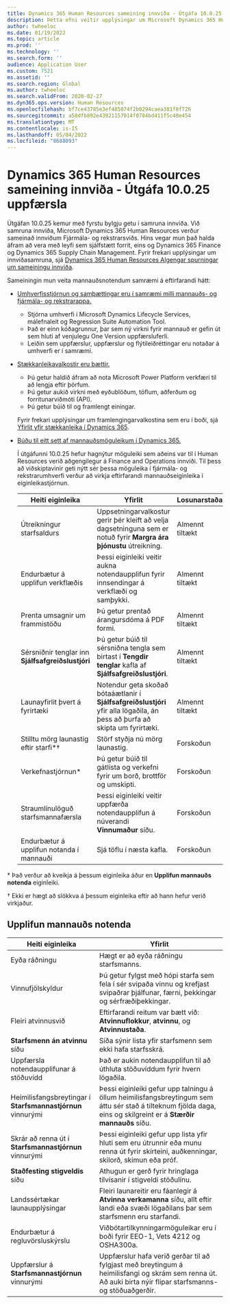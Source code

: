 ```yaml
---
title: Dynamics 365 Human Resources sameining innviða - Útgáfa 10.0.25 uppfærsla
description: Þetta efni veitir upplýsingar um Microsoft Dynamics 365 Human Resources útgáfu 10.0.25, sem færir fyrstu bylgju getu í innviðasamruna.
author: twheeloc
ms.date: 01/19/2022
ms.topic: article
ms.prod: ''
ms.technology: ''
ms.search.form: ''
audience: Application User
ms.custom: 7521
ms.assetid: ''
ms.search.region: Global
ms.author: twheeloc
ms.search.validFrom: 2020-02-27
ms.dyn365.ops.version: Human Resources
ms.openlocfilehash: bf7ce43785e3ef485074f2b0294caea381f8f726
ms.sourcegitcommit: a58dfb892e43921157014f0784bd411f5c40e454
ms.translationtype: MT
ms.contentlocale: is-IS
ms.lasthandoff: 05/04/2022
ms.locfileid: "8688093"
---
```

# <a name="dynamics-365-human-resources-infrastructure-merge---release-10025-update"></a>Dynamics 365 Human Resources sameining innviða - Útgáfa 10.0.25 uppfærsla

Útgáfan 10.0.25 kemur með fyrstu bylgju getu í samruna innviða. Við samruna innviða, Microsoft Dynamics 365 Human Resources verður sameinað innviðum Fjármála- og rekstrarsviðs. Hins vegar mun það halda áfram að vera með leyfi sem sjálfstætt forrit, eins og Dynamics 365 Finance og Dynamics 365 Supply Chain Management. Fyrir frekari upplýsingar um innviðasamruna, sjá [Dynamics 365 Human Resources Algengar spurningar um sameiningu innviða](../human-resources/hr-infrastructure-merge-faq.md).

Sameiningin mun veita mannauðsnotendum samræmi á eftirfarandi hátt:

- [Umhverfisstjórnun og samþættingar eru í samræmi milli mannauðs- og fjármála- og rekstrarappa.](/dynamics365-release-plan/2021wave2/human-resources/dynamics365-human-resources/consistent-environment-management-integrations-between-human-resources-finance-operations-apps)

    - Stjórna umhverfi í Microsoft Dynamics Lifecycle Services, málefnaleit og Regression Suite Automation Tool.
    - Það er einn kóðagrunnur, þar sem ný virkni fyrir mannauð er gefin út sem hluti af venjulegu One Version uppfærsluferli.
    - Leiðin sem uppfærslur, uppfærslur og flýtileiðréttingar eru notaðar á umhverfi er í samræmi.

- [Stækkanleikavalkostir eru bættir.](/dynamics365-release-plan/2021wave2/human-resources/dynamics365-human-resources/improve-extensibility-options)

    - Þú getur haldið áfram að nota Microsoft Power Platform verkfæri til að lengja eftir þörfum.
    - Þú getur aukið virkni með eyðublöðum, töflum, aðferðum og forritunarviðmóti (API).
    - Þú getur búið til og framlengt einingar.

    Fyrir frekari upplýsingar um framlengingarvalkostina sem eru í boði, sjá [Yfirlit yfir stækkanleika í Dynamics 365](../fin-ops-core/dev-itpro/extensibility/extensibility-home-page.md).

- [Búðu til eitt sett af mannauðsmöguleikum í Dynamics 365.](/dynamics365-release-plan/2021wave2/human-resources/dynamics365-human-resources/create-one-set-human-resources-capabilities-within-dynamics-365)

    Í útgáfunni 10.0.25 hefur hagnýtur möguleiki sem aðeins var til í Human Resources verið aðgengilegur á Finance and Operations innviði. Til þess að viðskiptavinir geti nýtt sér þessa möguleika í fjármála- og rekstrarumhverfi verður að virkja eftirfarandi mannauðseiginleika í eiginleikastjórnun.

    | Heiti eiginleika | Yfirlit | Losunarstaða | 
    |--------------|----------|----------------| 
    | Útreikningur starfsaldurs | Uppsetningarvalkostur gerir þér kleift að velja dagsetninguna sem er notuð fyrir **Margra ára þjónustu** útreikning. | Almennt tiltækt | 
    | Endurbætur á upplifun verkflæðis | Þessi eiginleiki veitir aukna notendaupplifun fyrir innsendingar á verkflæði og samþykki. | Almennt tiltækt | 
    | Prenta umsagnir um frammistöðu | Þú getur prentað árangursdóma á PDF formi. | Almennt tiltækt | 
    | Sérsniðnir tenglar inn **Sjálfsafgreiðslustjóri** | Þú getur búið til sérsniðna tengla sem birtast í **Tengdir tenglar** kafla af **Sjálfsafgreiðslustjóri**. | Almennt tiltækt | 
    | Launayfirlit þvert á fyrirtæki | Notendur geta skoðað bótaáætlanir í **Sjálfsafgreiðslustjóri** yfir alla lögaðila, án þess að þurfa að skipta um fyrirtæki. | Almennt tiltækt | 
    | Stilltu mörg launastig eftir starfi\*&dagger; | Störf styðja nú mörg launastig. | Forskoðun | 
    | Verkefnastjórnun\* | Þú getur búið til gátlista og verkefni fyrir um borð, brottför og umskipti. | Forskoðun | 
    | Straumlínulöguð starfsmannafærsla | Þessi eiginleiki veitir uppfærða notendaupplifun á núverandi **Vinnumaður** síðu. | Forskoðun | 
    | Endurbætur á upplifun notanda í mannauði | Sjá töflu í næsta kafla.  | Forskoðun | 

\* Það verður að kveikja á þessum eiginleika áður en **Upplifun mannauðs notenda** eiginleiki.

&dagger; Ekki er hægt að slökkva á þessum eiginleika eftir að hann hefur verið virkjaður.

## <a name="human-resource-user-experience-enhancements"></a>Upplifun mannauðs notenda

| Heiti eiginleika | Yfirlit | 
|--------------|----------| 
| Eyða ráðningu | Hægt er að eyða ráðningu starfsmanns. | 
| Vinnufjölskyldur | Þú getur fylgst með hópi starfa sem fela í sér svipaða vinnu og krefjast svipaðrar þjálfunar, færni, þekkingar og sérfræðiþekkingar. | 
| Fleiri atvinnusvið | Eftirfarandi reitum var bætt við: **Atvinnuflokkur**, **atvinnu**, og **Atvinnustaða**. | 
| **Starfsmenn án atvinnu** síðu | Síða sýnir lista yfir starfsmenn sem ekki hafa starfsskrá. | 
| Uppfærsla notendaupplifunar á stöðuvídd | Það er aukin notendaupplifun til að úthluta stöðuvíddum fyrir hvern lögaðila. | 
| Heimilisfangsbreytingar í **Starfsmannastjórnun** vinnurými | Þessi eiginleiki gefur upp talningu á öllum heimilisfangsbreytingum sem áttu sér stað á tilteknum fjölda daga, eins og skilgreint er á **Stærðir mannauðs** síðu. | 
| Skrár að renna út í **Starfsmannastjórnun** vinnurými | Þessi eiginleiki gefur upp lista yfir hluti sem eru útrunnir eða munu renna út fyrir skírteini, auðkenningar, skilorð, skimun eða próf. | 
| **Staðfesting stigveldis** síðu | Athugun er gerð fyrir hringlaga tilvísanir í stigveldi stöðulínu. | 
| Landssértækar launaupplýsingar | Fleiri launareitir eru fáanlegir á **Atvinna verkamanna** síðu, allt eftir landi eða svæði lögaðilans þar sem starfsmenn eru starfandi. | 
| Endurbætur á regluvörsluskýrslu | Viðbótartilkynningarmöguleikar eru í boði fyrir EEO-1, Vets 4212 og OSHA300a. | 
| Uppfærslur á **Starfsmannastjórnun** vinnurými | Uppfærslur hafa verið gerðar til að fylgjast með breytingum á heimilisfangi og skrám sem renna út. Að auki birta nýir flipar starfsmanns- og stöðuaðgerðir. | 
